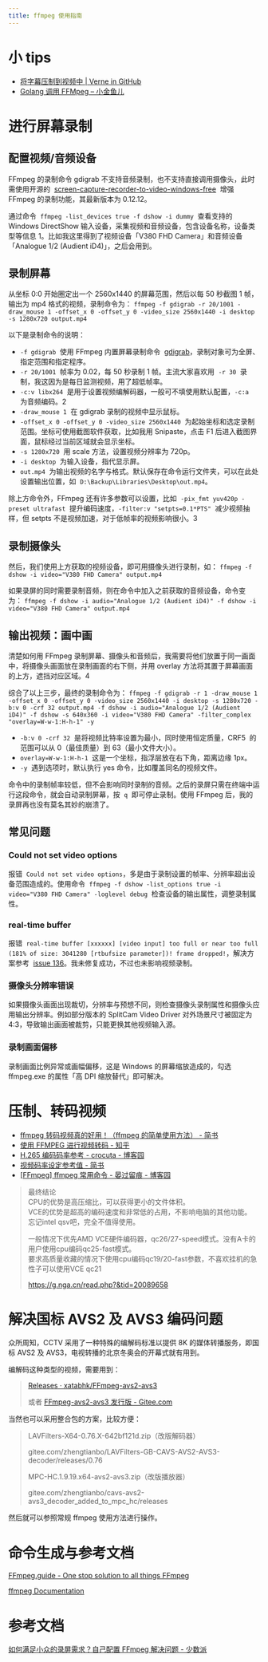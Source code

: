 ```yaml
---
title: ffmpeg 使用指南
---
```


# 小 tips

- [将字幕压制到视频中 | Verne in GitHub](https://einverne.github.io/post/2022/10/embedded-subtitle-into-video.html)
- [Golang 调用 FFMpeg – 小金鱼儿](https://haoyu.love/blog1394.html)

# 进行屏幕录制

## 配置视频/音频设备

FFmpeg 的录制命令 gdigrab 不支持音频录制，也不支持直接调用摄像头，此时需使用开源的  [screen-capture-recorder-to-video-windows-free](https://github.com/rdp/screen-capture-recorder-to-video-windows-free/releases)  增强 FFmpeg 的录制功能，其最新版本为 0.12.12。

通过命令  `ffmpeg -list_devices true -f dshow -i dummy`  查看支持的 Windows DirectShow 输入设备，采集视频和音频设备，包含设备名称，设备类型等信息 1。比如我这里得到了视频设备「V380 FHD Camera」和音频设备「Analogue 1/2 (Audient iD4)」，之后会用到。

## 录制屏幕

从坐标 0:0 开始圈定出一个 2560x1440 的屏幕范围，然后以每 50 秒截图 1 帧，输出为 mp4 格式的视频，录制命令为： `ffmpeg -f gdigrab -r 20/1001 -draw_mouse 1 -offset_x 0 -offset_y 0 -video_size 2560x1440 -i desktop -s 1280x720 output.mp4`

以下是录制命令的说明：

- `-f gdigrab`  使用 FFmpeg 内置屏幕录制命令  [gdigrab](https://ffmpeg.org/ffmpeg-all.html#gdigrab)，录制对象可为全屏、指定范围和指定程序。
- `-r 20/1001`  帧率为 0.02，每 50 秒录制 1 帧。主流大家喜欢用  `-r 30`  录制，我这因为是每日监测视频，用了超低帧率。
- `-c:v libx264`  是用于设置视频编解码器，一般可不填使用默认配置，`-c:a`  为音频编码。2
- `-draw_mouse 1`  在 gdigrab 录制的视频中显示鼠标。
- `-offset_x 0 -offset_y 0 -video_size 2560x1440`  为起始坐标和选定录制范围。坐标可使用截图软件获取，比如我用 Snipaste，点击 F1 后进入截图界面，鼠标经过当前区域就会显示坐标。
- `-s 1280x720`  用 scale 方法，设置视频分辨率为 720p。
- `-i desktop`  为输入设备，指代显示屏。
- `out.mp4`  为输出视频的名字与格式。默认保存在命令运行文件夹，可以在此处设置输出位置，如  `D:\Backup\Libraries\Desktop\out.mp4`。

除上方命令外，FFmpeg 还有许多参数可以设置，比如  `-pix_fmt yuv420p -preset ultrafast`  提升编码速度，`-filter:v "setpts=0.1*PTS"`  减少视频抽样，但 setpts 不是视频加速，对于低帧率的视频影响很小。3

## 录制摄像头

然后，我们使用上方获取的视频设备，即可用摄像头进行录制，如： `ffmpeg -f dshow -i video="V380 FHD Camera" output.mp4`

如果录屏的同时需要录制音频，则在命令中加入之前获取的音频设备，命令变为： `ffmpeg -f dshow -i audio="Analogue 1/2 (Audient iD4)" -f dshow -i video="V380 FHD Camera" output.mp4`

## 输出视频：画中画

清楚如何用 FFmpeg 录制屏幕、摄像头和音频后，我需要将他们放置于同一画面中，将摄像头画面放在录制画面的右下侧，并用 overlay 方法将其置于屏幕画面的上方，遮挡对应区域。4

综合了以上三步，最终的录制命令为： `ffmpeg -f gdigrab -r 1 -draw_mouse 1 -offset_x 0 -offset_y 0 -video_size 2560x1440 -i desktop -s 1280x720 -b:v 0 -crf 32 output.mp4 -f dshow -i audio="Analogue 1/2 (Audient iD4)" -f dshow -s 640x360 -i video="V380 FHD Camera" -filter_complex "overlay=W-w-1:H-h-1" -y`

- `-b:v 0 -crf 32`  是将视频比特率设置为最小，同时使用恒定质量，CRF5  的范围可以从 0（最佳质量）到 63（最小文件大小）。
- `overlay=W-w-1:H-h-1`  这是一个坐标，指浮层放在右下角，距离边缘 1px。
- `-y`  遇到选项时，默认执行 yes 命令，比如覆盖同名的视频文件。

命令中的录制帧率较低，但不会影响同时录制的音频。之后的录屏只需在终端中运行这段命令，就会自动录制屏幕，按  `q`  即可停止录制。使用 FFmpeg 后，我的录屏再也没有莫名其妙的崩溃了。

## 常见问题

### Could not set video options

报错  `Could not set video options`，多是由于录制设置的帧率、分辨率超出设备范围造成的。使用命令  `ffmpeg -f dshow -list_options true -i video="V380 FHD Camera" -loglevel debug`  检查设备的输出属性，调整录制属性。

### real-time buffer

报错  `real-time buffer [xxxxxx] [video input] too full or near too full (181% of size: 3041280 [rtbufsize parameter])! frame dropped!`，解决方案参考  [issue 136](https://github.com/rdp/screen-capture-recorder-to-video-windows-free/issues/136)。我未修复成功，不过也未影响视频录制。

### 摄像头分辨率错误

如果摄像头画面出现裁切，分辨率与预想不同，则检查摄像头录制属性和摄像头应用输出分辨率。例如部分版本的 SplitCam Video Driver 对外场景尺寸被固定为 4:3，导致输出画面被裁剪，只能更换其他视频输入源。

### 录制画面偏移

录制画面比例异常或画幅偏移，这是 Windows 的屏幕缩放造成的，勾选 ffmpeg.exe 的属性「高 DPI 缩放替代」即可解决。

# 压制、转码视频

- [ffmpeg 转码视频真的好用！（ffmpeg 的简单使用方法） - 简书](https://www.jianshu.com/p/4f399b9dfb43)
- [使用 FFMPEG 进行视频转码 - 知乎](https://zhuanlan.zhihu.com/p/162352065)
- [H.265 编码码率参考 - crocuta - 博客园](https://www.cnblogs.com/crocuta/p/13199341.html)
- [视频码率设定参考值 - 简书](https://www.jianshu.com/p/be38f54dafcb)
- [[FFmpeg] ffmpeg 常用命令 - 晏过留痕 - 博客园](https://www.cnblogs.com/frost-yen/p/5848781.html)

> 最终结论  
> CPU的优势是高压缩比，可以获得更小的文件体积。  
> VCE的优势是超高的编码速度和非常低的占用，不影响电脑的其他功能。  
> 忘记intel qsv吧，完全不值得使用。  
>   
> 一般情况下优先AMD VCE硬件编码器，qc26/27-speed模式。没有A卡的用户使用cpu编码qc25-fast模式。  
> 要求高质量收藏的情况下使用cpu编码qc19/20-fast参数，不喜欢挂机的急性子可以使用VCE qc21  
>   
> https://g.nga.cn/read.php?&tid=20089658

# 解决国标 AVS2 及 AVS3 编码问题

众所周知，CCTV 采用了一种特殊的编解码标准以提供 8K 的媒体转播服务，即国标 AVS2 及 AVS3，电视转播的北京冬奥会的开幕式就有用到。

编解码这种类型的视频，需要用到：

> [Releases · xatabhk/FFmpeg-avs2-avs3](https://github.com/xatabhk/FFmpeg-avs2-avs3/releases)
>
> 或者 [FFmpeg-avs2-avs3 发行版 - Gitee.com](https://gitee.com/zhengtianbo/FFmpeg-avs2-avs3/releases)

当然也可以采用整合包的方案，比较方便：

> LAVFilters-X64-0.76.X-642bf121d.zip（改版解码器）
>
> gitee.com/zhengtianbo/LAVFilters-GB-CAVS-AVS2-AVS3-decoder/releases/0.76
>
> MPC-HC.1.9.19.x64-avs2-avs3.zip（改版播放器）
>
> gitee.com/zhengtianbo/cavs-avs2-avs3_decoder_added_to_mpc_hc/releases

然后就可以参照常规 ffmpeg 使用方法进行操作。

# 命令生成与参考文档

[FFmpeg.guide - One stop solution to all things FFmpeg](https://ffmpeg.guide/)

[ffmpeg Documentation](https://ffmpeg.org/ffmpeg.html)

# 参考文档

[如何满足小众的录屏需求？自己配置 FFmpeg 解决问题 - 少数派](https://sspai.com/post/76637)
